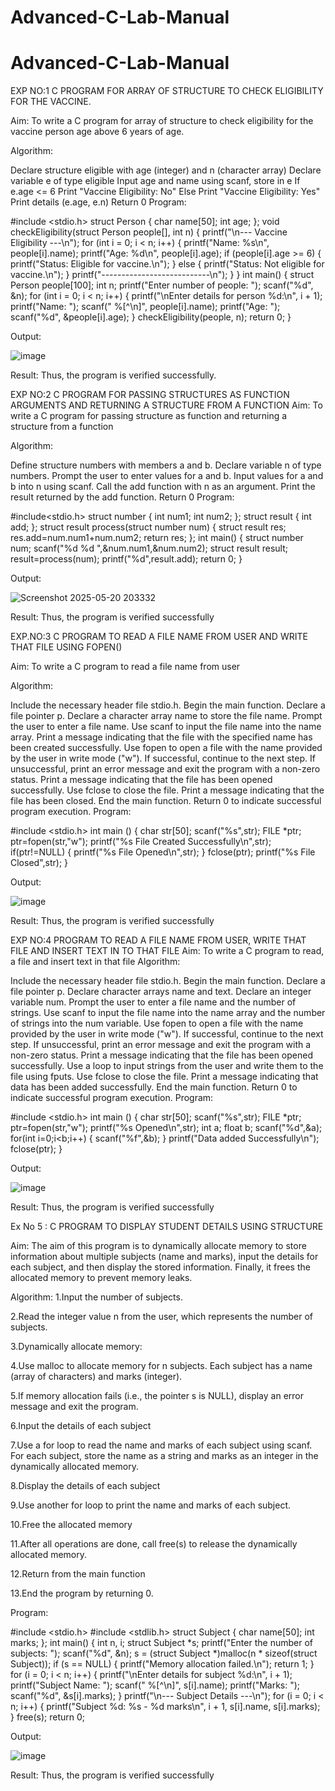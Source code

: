 # Advanced-C-Lab-Manual
# Advanced-C-Lab-Manual

EXP NO:1 C PROGRAM FOR ARRAY OF STRUCTURE TO CHECK ELIGIBILITY FOR THE VACCINE.

Aim: To write a C program for array of structure to check eligibility for the vaccine person age above 6 years of age.

Algorithm:

Declare structure eligible with age (integer) and n (character array)
Declare variable e of type eligible
Input age and name using scanf, store in e
If e.age <= 6
Print "Vaccine Eligibility: No" Else
Print "Vaccine Eligibility: Yes"
Print details (e.age, e.n)
Return 0
Program:


#include <stdio.h>
struct Person
{
 char name[50];
 int age;
};
void checkEligibility(struct Person people[], int n)
{
 printf("\n--- Vaccine Eligibility ---\n");
for (int i = 0; i < n; i++)
 {
 printf("Name: %s\n", people[i].name);
 printf("Age: %d\n", people[i].age);
 if (people[i].age >= 6)
 {
 printf("Status: Eligible for vaccine.\n");
 }
 else
 {
 printf("Status: Not eligible for vaccine.\n");
 }
 printf("---------------------------\n");
 }
} 
int main()
{
 struct Person people[100];
 int n;
 printf("Enter number of people: ");
 scanf("%d", &n);
 for (int i = 0; i < n; i++)
 {
 printf("\nEnter details for person %d:\n", i + 1);
 printf("Name: ");
 scanf(" %[^\n]", people[i].name);
 printf("Age: ");
 scanf("%d", &people[i].age);
 }
 checkEligibility(people, n);
 return 0;
}



Output:

![image](https://github.com/user-attachments/assets/18fdfc79-2ae0-4233-94c7-f6f053501c3a)

Result: Thus, the program is verified successfully.

EXP NO:2 C PROGRAM FOR PASSING STRUCTURES AS FUNCTION ARGUMENTS AND RETURNING A STRUCTURE FROM A FUNCTION Aim: To write a C program for passing structure as function and returning a structure from a function

Algorithm:

Define structure numbers with members a and b.
Declare variable n of type numbers.
Prompt the user to enter values for a and b.
Input values for a and b into n using scanf.
Call the add function with n as an argument.
Print the result returned by the add function.
Return 0
Program:

#include<stdio.h>
struct number
{
 int num1;
 int num2;
};
struct result
{
 int add;
};
struct result process(struct number num)
{
 struct result res;
 res.add=num.num1+num.num2;
 return res;
};
int main() 
{
 struct number num;
 scanf("%d %d ",&num.num1,&num.num2);
 struct result result;
 result=process(num);
 printf("%d",result.add);
 return 0;
}


Output:

![Screenshot 2025-05-20 203332](https://github.com/user-attachments/assets/6078f9f3-f961-4902-86c6-df4e4d00fb67)




Result: Thus, the program is verified successfully

EXP.NO:3 C PROGRAM TO READ A FILE NAME FROM USER AND WRITE THAT FILE USING FOPEN()

Aim: To write a C program to read a file name from user

Algorithm:

Include the necessary header file stdio.h.
Begin the main function.
Declare a file pointer p. Declare a character array name to store the file name.
Prompt the user to enter a file name. Use scanf to input the file name into the name array.
Print a message indicating that the file with the specified name has been created successfully.
Use fopen to open a file with the name provided by the user in write mode ("w").
If successful, continue to the next step.
If unsuccessful, print an error message and exit the program with a non-zero status.
Print a message indicating that the file has been opened successfully.
Use fclose to close the file.
Print a message indicating that the file has been closed.
End the main function.
Return 0 to indicate successful program execution.
Program:


#include <stdio.h>
int main ()
{
 char str[50];
 scanf("%s",str);
 FILE *ptr;
 ptr=fopen(str,"w");
 printf("%s File Created Successfully\n",str);
 if(ptr!=NULL)
 {
 printf("%s File Opened\n",str);
 }
 fclose(ptr);
 printf("%s File Closed",str);
}

Output:

![image](https://github.com/user-attachments/assets/54fc2ee7-5c81-42b9-a5a9-28389f6feb5d)


Result: Thus, the program is verified successfully

EXP NO:4 PROGRAM TO READ A FILE NAME FROM USER, WRITE THAT FILE AND INSERT TEXT IN TO THAT FILE Aim: To write a C program to read, a file and insert text in that file Algorithm:

Include the necessary header file stdio.h.
Begin the main function.
Declare a file pointer p. Declare character arrays name and text. Declare an integer variable num.
Prompt the user to enter a file name and the number of strings. Use scanf to input the file name into the name array and the number of strings into the num variable.
Use fopen to open a file with the name provided by the user in write mode ("w").
If successful, continue to the next step.
If unsuccessful, print an error message and exit the program with a non-zero status.
Print a message indicating that the file has been opened successfully.
Use a loop to input strings from the user and write them to the file using fputs.
Use fclose to close the file.
Print a message indicating that data has been added successfully.
End the main function.
Return 0 to indicate successful program execution.
Program:


#include <stdio.h>
int main ()
{
 char str[50];
 scanf("%s",str);
 FILE *ptr;
 ptr=fopen(str,"w");
 printf("%s Opened\n",str);
 int a;
 float b;
 scanf("%d",&a);
 for(int i=0;i<b;i++)
 {
 scanf("%f",&b);
 }
 printf("Data added Successfully\n");
 fclose(ptr);
}



Output:


![image](https://github.com/user-attachments/assets/c15256da-7c5f-41c2-af0e-6f29a2d1354a)


Result: Thus, the program is verified successfully

Ex No 5 : C PROGRAM TO DISPLAY STUDENT DETAILS USING STRUCTURE

Aim: The aim of this program is to dynamically allocate memory to store information about multiple subjects (name and marks), input the details for each subject, and then display the stored information. Finally, it frees the allocated memory to prevent memory leaks.

Algorithm: 1.Input the number of subjects.

2.Read the integer value n from the user, which represents the number of subjects.

3.Dynamically allocate memory:

4.Use malloc to allocate memory for n subjects. Each subject has a name (array of characters) and marks (integer).

5.If memory allocation fails (i.e., the pointer s is NULL), display an error message and exit the program.

6.Input the details of each subject

7.Use a for loop to read the name and marks of each subject using scanf. For each subject, store the name as a string and marks as an integer in the dynamically allocated memory.

8.Display the details of each subject

9.Use another for loop to print the name and marks of each subject.

10.Free the allocated memory

11.After all operations are done, call free(s) to release the dynamically allocated memory.

12.Return from the main function

13.End the program by returning 0.

Program:


#include <stdio.h>
#include <stdlib.h>
struct Subject
{
 char name[50];
 int marks;
};
int main()
{
 int n, i;
 struct Subject *s;
 printf("Enter the number of subjects: ");
 scanf("%d", &n);
 s = (struct Subject *)malloc(n * sizeof(struct Subject));
 if (s == NULL)
 {
 printf("Memory allocation failed.\n");
 return 1;
 }
 for (i = 0; i < n; i++)
 {
 printf("\nEnter details for subject %d:\n", i + 1);
 printf("Subject Name: ");
 scanf(" %[^\n]", s[i].name);
 printf("Marks: ");
 scanf("%d", &s[i].marks);
 }
 printf("\n--- Subject Details ---\n");
 for (i = 0; i < n; i++) {
 printf("Subject %d: %s - %d marks\n", i + 1, s[i].name, s[i].marks);
 }
 free(s);
 return 0; 

Output:

![image](https://github.com/user-attachments/assets/f3c55a5e-b822-413f-9a30-17a2d69dc1f9)


Result: Thus, the program is verified successfully
